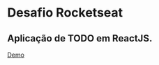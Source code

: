 # Desafio Rocketseat
## Aplicação de TODO em ReactJS.

[Demo](https://user-images.githubusercontent.com/30129295/183125879-5a6db835-349e-4ba4-9888-ff4c12c68f0b.webm)